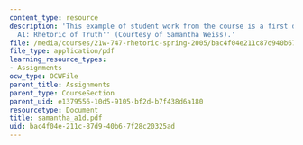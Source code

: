 ```yaml
---
content_type: resource
description: 'This example of student work from the course is a first draft for ''Assignment
  A1: Rhetoric of Truth'' (Courtesy of Samantha Weiss).'
file: /media/courses/21w-747-rhetoric-spring-2005/bac4f04e211c87d940b67f28c20325ad_samantha_a1d.pdf
file_type: application/pdf
learning_resource_types:
- Assignments
ocw_type: OCWFile
parent_title: Assignments
parent_type: CourseSection
parent_uid: e1379556-10d5-9105-bf2d-b7f438d6a180
resourcetype: Document
title: samantha_a1d.pdf
uid: bac4f04e-211c-87d9-40b6-7f28c20325ad
---
```

